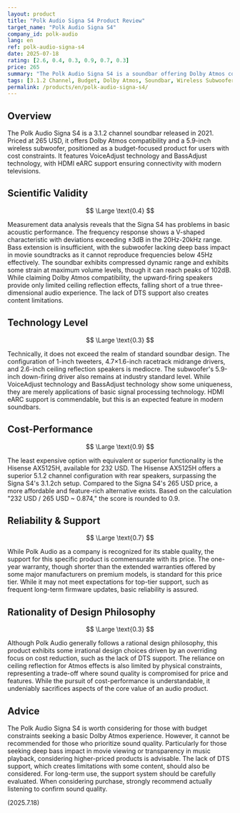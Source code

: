 ```yaml
---
layout: product
title: "Polk Audio Signa S4 Product Review"
target_name: "Polk Audio Signa S4"
company_id: polk-audio
lang: en
ref: polk-audio-signa-s4
date: 2025-07-18
rating: [2.6, 0.4, 0.3, 0.9, 0.7, 0.3]
price: 265
summary: "The Polk Audio Signa S4 is a soundbar offering Dolby Atmos compatibility and a wireless subwoofer for 265 USD. While competitive in its price range, it exhibits issues in scientific validity and technology level."
tags: [3.1.2 Channel, Budget, Dolby Atmos, Soundbar, Wireless Subwoofer]
permalink: /products/en/polk-audio-signa-s4/
---
```

## Overview

The Polk Audio Signa S4 is a 3.1.2 channel soundbar released in 2021. Priced at 265 USD, it offers Dolby Atmos compatibility and a 5.9-inch wireless subwoofer, positioned as a budget-focused product for users with cost constraints. It features VoiceAdjust technology and BassAdjust technology, with HDMI eARC support ensuring connectivity with modern televisions.

## Scientific Validity

$$ \Large \text{0.4} $$

Measurement data analysis reveals that the Signa S4 has problems in basic acoustic performance. The frequency response shows a V-shaped characteristic with deviations exceeding ±3dB in the 20Hz-20kHz range. Bass extension is insufficient, with the subwoofer lacking deep bass impact in movie soundtracks as it cannot reproduce frequencies below 45Hz effectively. The soundbar exhibits compressed dynamic range and exhibits some strain at maximum volume levels, though it can reach peaks of 102dB. While claiming Dolby Atmos compatibility, the upward-firing speakers provide only limited ceiling reflection effects, falling short of a true three-dimensional audio experience. The lack of DTS support also creates content limitations.

## Technology Level

$$ \Large \text{0.3} $$

Technically, it does not exceed the realm of standard soundbar design. The configuration of 1-inch tweeters, 4.7×1.6-inch racetrack midrange drivers, and 2.6-inch ceiling reflection speakers is mediocre. The subwoofer's 5.9-inch down-firing driver also remains at industry standard level. While VoiceAdjust technology and BassAdjust technology show some uniqueness, they are merely applications of basic signal processing technology. HDMI eARC support is commendable, but this is an expected feature in modern soundbars.

## Cost-Performance

$$ \Large \text{0.9} $$

The least expensive option with equivalent or superior functionality is the Hisense AX5125H, available for 232 USD. The Hisense AX5125H offers a superior 5.1.2 channel configuration with rear speakers, surpassing the Signa S4's 3.1.2ch setup. Compared to the Signa S4's 265 USD price, a more affordable and feature-rich alternative exists. Based on the calculation "232 USD / 265 USD ~ 0.874," the score is rounded to 0.9.

## Reliability & Support

$$ \Large \text{0.7} $$

While Polk Audio as a company is recognized for its stable quality, the support for this specific product is commensurate with its price. The one-year warranty, though shorter than the extended warranties offered by some major manufacturers on premium models, is standard for this price tier. While it may not meet expectations for top-tier support, such as frequent long-term firmware updates, basic reliability is assured.

## Rationality of Design Philosophy

$$ \Large \text{0.3} $$

Although Polk Audio generally follows a rational design philosophy, this product exhibits some irrational design choices driven by an overriding focus on cost reduction, such as the lack of DTS support. The reliance on ceiling reflection for Atmos effects is also limited by physical constraints, representing a trade-off where sound quality is compromised for price and features. While the pursuit of cost-performance is understandable, it undeniably sacrifices aspects of the core value of an audio product.

## Advice

The Polk Audio Signa S4 is worth considering for those with budget constraints seeking a basic Dolby Atmos experience. However, it cannot be recommended for those who prioritize sound quality. Particularly for those seeking deep bass impact in movie viewing or transparency in music playback, considering higher-priced products is advisable. The lack of DTS support, which creates limitations with some content, should also be considered. For long-term use, the support system should be carefully evaluated. When considering purchase, strongly recommend actually listening to confirm sound quality.

(2025.7.18)